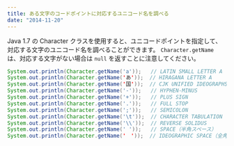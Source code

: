 ```yaml
---
title: ある文字のコードポイントに対応するユニコード名を調べる
date: "2014-11-20"
---
```


Java 1.7 の Character クラスを使用すると、ユニコードポイントを指定して、対応する文字のユニコード名を調べることができます。
`Character.getName` は、対応する文字がない場合は `null` を返すことに注意してください。

~~~ java
System.out.println(Character.getName('a'));   // LATIN SMALL LETTER A
System.out.println(Character.getName('あ'));  // HIRAGANA LETTER A
System.out.println(Character.getName('国'));  // CJK UNIFIED IDEOGRAPHS 56FD
System.out.println(Character.getName('-'));   // HYPHEN-MINUS
System.out.println(Character.getName('+'));   // PLUS SIGN
System.out.println(Character.getName('.'));   // FULL STOP
System.out.println(Character.getName(';'));   // SEMICOLON
System.out.println(Character.getName('\t'));  // CHARACTER TABULATION
System.out.println(Character.getName('\\'));  // REVERSE SOLIDUS
System.out.println(Character.getName(' '));   // SPACE（半角スペース）
System.out.println(Character.getName('　'));  // IDEOGRAPHIC SPACE（全角スペース）
~~~

